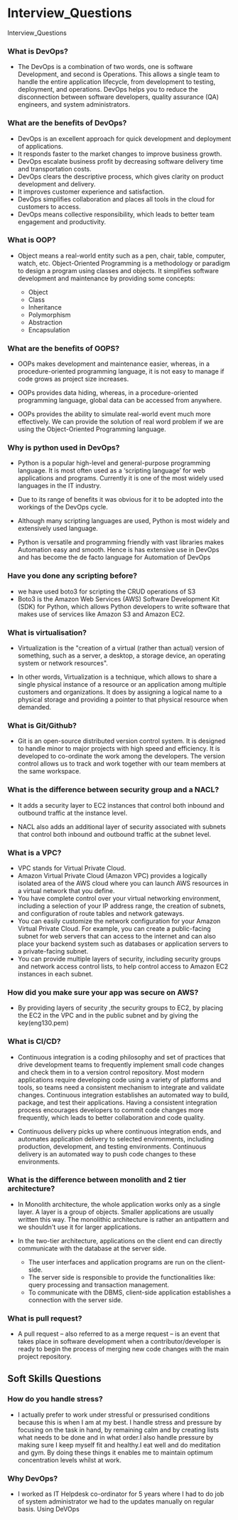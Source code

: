 # Interview_Questions
Interview_Questions
### What is DevOps?
- The DevOps is a combination of two words, one is software Development, and second is Operations. This allows a single team to handle the entire application lifecycle, from development to testing, deployment, and operations. DevOps helps you to reduce the disconnection between software developers, quality assurance (QA) engineers, and system administrators.

### What are the benefits of DevOps?

- DevOps is an excellent approach for quick development and deployment of applications.
- It responds faster to the market changes to improve business growth.
- DevOps escalate business profit by decreasing software delivery time and transportation costs.
- DevOps clears the descriptive process, which gives clarity on product development and delivery.
- It improves customer experience and satisfaction.
- DevOps simplifies collaboration and places all tools in the cloud for customers to access.
- DevOps means collective responsibility, which leads to better team engagement and productivity.

### What is OOP?
- Object means a real-world entity such as a pen, chair, table, computer, watch, etc. Object-Oriented Programming is a methodology or paradigm to design a program using classes and objects. It simplifies software development and maintenance by providing some concepts:

  - Object
  - Class
  - Inheritance
  - Polymorphism
  - Abstraction
  - Encapsulation
  
 ### What are the benefits of OOPS?
 -  OOPs makes development and maintenance easier, whereas, in a procedure-oriented programming language, it is not easy to manage if code grows as project size increases.

- OOPs provides data hiding, whereas, in a procedure-oriented programming language, global data can be accessed from anywhere.
- OOPs provides the ability to simulate real-world event much more effectively. We can provide the solution of real word problem if we are using the Object-Oriented Programming language.

### Why is python used in DevOps?
- Python is a popular high-level and general-purpose programming language. It is most often used as a ‘scripting language’ for web applications and programs. Currently it is one of the most widely used languages in the IT industry.

- Due to its range of benefits it was obvious for it to be adopted into the workings of the DevOps cycle.
- Although many scripting languages are used, Python is most widely and extensively used language.

- Python is versatile and programming friendly with vast libraries makes Automation easy and smooth. Hence is has extensive use in DevOps and has become the de facto language for Automation of DevOps

### Have you done any scripting before?
- we have used boto3 for scripting the CRUD operations of S3
- Boto3 is the Amazon Web Services (AWS) Software Development Kit (SDK) for Python, which allows Python developers to write software that makes use of services like Amazon S3 and Amazon EC2. 

### What is virtualisation?
- Virtualization is the "creation of a virtual (rather than actual) version of something, such as a server, a desktop, a storage device, an operating system or network resources".

- In other words, Virtualization is a technique, which allows to share a single physical instance of a resource or an application among multiple customers and organizations. It does by assigning a logical name to a physical storage and providing a pointer to that physical resource when demanded.

### What is Git/Github?
- Git is an open-source distributed version control system. It is designed to handle minor to major projects with high speed and efficiency. It is developed to co-ordinate the work among the developers. The version control allows us to track and work together with our team members at the same workspace.

### What is the difference between security group and a NACL?
- It adds a security layer to EC2 instances that control both inbound and outbound traffic at the instance level.

- NACL also adds an additional layer of security associated with subnets that control both inbound and outbound traffic at the subnet level.

### What is a VPC?
- VPC stands for Virtual Private Cloud.
- Amazon Virtual Private Cloud (Amazon VPC) provides a logically isolated area of the AWS cloud where you can launch AWS resources in a virtual network that you define.
- You have complete control over your virtual networking environment, including a selection of your IP address range, the creation of subnets, and configuration of route tables and network gateways.
- You can easily customize the network configuration for your Amazon Virtual Private Cloud. For example, you can create a public-facing subnet for web servers that can access to the internet and can also place your backend system such as databases or application servers to a private-facing subnet.
- You can provide multiple layers of security, including security groups and network access control lists, to help control access to Amazon EC2 instances in each subnet.

### How did you make sure your app was secure on AWS?
- By providing layers of security ,the security groups to EC2, by placing the EC2 in the VPC and in the public subnet and by giving the key(eng130.pem)

### What is CI/CD?
- Continuous integration is a coding philosophy and set of practices that drive development teams to frequently implement small code changes and check them in to a version control repository. Most modern applications require developing code using a variety of platforms and tools, so teams need a consistent mechanism to integrate and validate changes. Continuous integration establishes an automated way to build, package, and test their applications. Having a consistent integration process encourages developers to commit code changes more frequently, which leads to better collaboration and code quality.

- Continuous delivery picks up where continuous integration ends, and automates application delivery to selected environments, including production, development, and testing environments. Continuous delivery is an automated way to push code changes to these environments.

### What is the difference between monolith and 2 tier architecture?

- In Monolith architecture, the whole application works only as a single layer. A layer is a group of objects. Smaller applications are usually written this way. The monolithic architecture is rather an antipattern and we shouldn't use it for larger applications.

- In the two-tier architecture, applications on the client end can directly communicate with the database at the server side. 
   - The user interfaces and application programs are run on the client-side.
   - The server side is responsible to provide the functionalities like: query processing and transaction management.
   - To communicate with the DBMS, client-side application establishes a connection with the server side.
   
### What is pull request?

- A pull request – also referred to as a merge request – is an event that takes place in software development when a contributor/developer is ready to begin the process of merging new code changes with the main project repository.

## Soft Skills Questions

### How do you handle stress?
- I actually prefer to work under stressful or pressurised conditions because this is when I am at my best. I handle stress and pressure by focusing on the task in hand, by remaining calm and by creating lists what needs to be done and in what order.I also handle pressure by making sure I keep myself fit and healthy.I eat well and do meditation and gym. By doing these things it enables me to maintain optimum concentration levels whilst at work.

### Why DevOps?

- I worked as IT Helpdesk co-ordinator for 5 years where I had to do job of system administrator we had to the updates manually on regular basis.
Using DeVOps 
